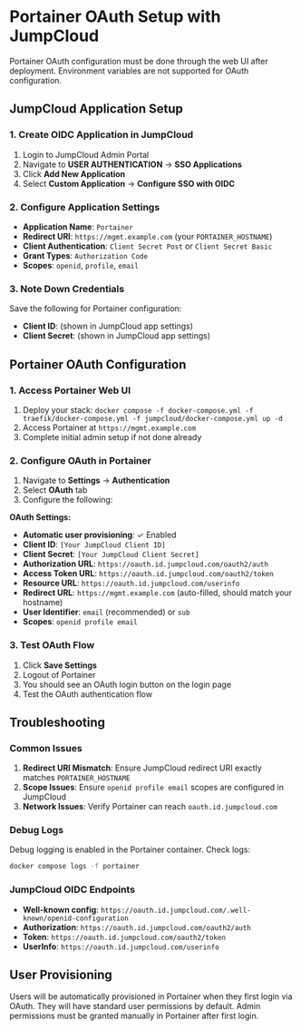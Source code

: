 # Portainer OAuth Setup with JumpCloud

Portainer OAuth configuration must be done through the web UI after deployment. Environment variables are not supported for OAuth configuration.

## JumpCloud Application Setup

### 1. Create OIDC Application in JumpCloud
1. Login to JumpCloud Admin Portal
2. Navigate to **USER AUTHENTICATION** → **SSO Applications**
3. Click **Add New Application**
4. Select **Custom Application** → **Configure SSO with OIDC**

### 2. Configure Application Settings
- **Application Name**: `Portainer`
- **Redirect URI**: `https://mgmt.example.com` (your `PORTAINER_HOSTNAME`)
- **Client Authentication**: `Client Secret Post` or `Client Secret Basic`
- **Grant Types**: `Authorization Code`
- **Scopes**: `openid`, `profile`, `email`

### 3. Note Down Credentials
Save the following for Portainer configuration:
- **Client ID**: (shown in JumpCloud app settings)
- **Client Secret**: (shown in JumpCloud app settings)

## Portainer OAuth Configuration

### 1. Access Portainer Web UI
1. Deploy your stack: `docker compose -f docker-compose.yml -f traefik/docker-compose.yml -f jumpcloud/docker-compose.yml up -d`
2. Access Portainer at `https://mgmt.example.com`
3. Complete initial admin setup if not done already

### 2. Configure OAuth in Portainer
1. Navigate to **Settings** → **Authentication**
2. Select **OAuth** tab
3. Configure the following:

**OAuth Settings:**
- **Automatic user provisioning**: ✓ Enabled
- **Client ID**: `[Your JumpCloud Client ID]`
- **Client Secret**: `[Your JumpCloud Client Secret]`
- **Authorization URL**: `https://oauth.id.jumpcloud.com/oauth2/auth`
- **Access Token URL**: `https://oauth.id.jumpcloud.com/oauth2/token`
- **Resource URL**: `https://oauth.id.jumpcloud.com/userinfo`
- **Redirect URL**: `https://mgmt.example.com` (auto-filled, should match your hostname)
- **User Identifier**: `email` (recommended) or `sub`
- **Scopes**: `openid profile email`

### 3. Test OAuth Flow
1. Click **Save Settings**
2. Logout of Portainer
3. You should see an OAuth login button on the login page
4. Test the OAuth authentication flow

## Troubleshooting

### Common Issues
1. **Redirect URI Mismatch**: Ensure JumpCloud redirect URI exactly matches `PORTAINER_HOSTNAME`
2. **Scope Issues**: Ensure `openid profile email` scopes are configured in JumpCloud
3. **Network Issues**: Verify Portainer can reach `oauth.id.jumpcloud.com`

### Debug Logs
Debug logging is enabled in the Portainer container. Check logs:
```bash
docker compose logs -f portainer
```

### JumpCloud OIDC Endpoints
- **Well-known config**: `https://oauth.id.jumpcloud.com/.well-known/openid-configuration`
- **Authorization**: `https://oauth.id.jumpcloud.com/oauth2/auth`
- **Token**: `https://oauth.id.jumpcloud.com/oauth2/token`
- **UserInfo**: `https://oauth.id.jumpcloud.com/userinfo`

## User Provisioning

Users will be automatically provisioned in Portainer when they first login via OAuth. They will have standard user permissions by default. Admin permissions must be granted manually in Portainer after first login.